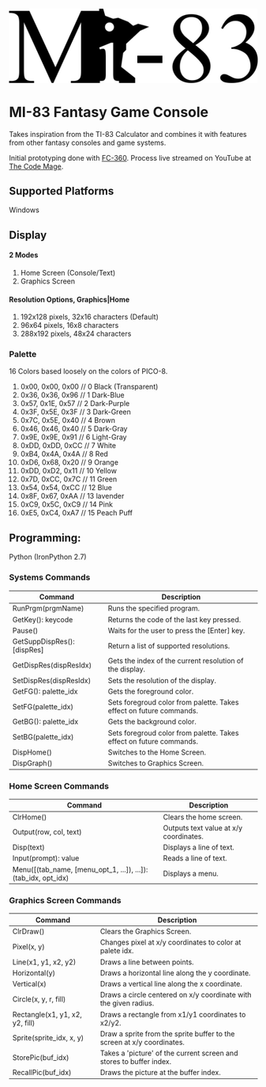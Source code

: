 ![MI-83 Logo](./Images/mi_83_logo.png)

# MI-83 Fantasy Game Console

Takes inspiration from the TI-83 Calculator and combines it with features from other fantasy consoles and game systems.

Initial prototyping done with [FC-360](https://github.com/srakowski/FC360). Process live streamed on YouTube at [The Code Mage](https://www.youtube.com/channel/UCwRuD5EmUMu-JAi_AW5jJLw).

## Supported Platforms
Windows

## Display

#### 2 Modes
1. Home Screen (Console/Text)
1. Graphics Screen

#### Resolution Options, Graphics|Home
1. 192x128 pixels, 32x16 characters (Default)
1. 96x64 pixels, 16x8 characters
1. 288x192 pixels, 48x24 characters

### Palette

16 Colors based loosely on the colors of PICO-8.

1. 0x00, 0x00, 0x00 // 0 Black (Transparent)
1. 0x36, 0x36, 0x96 // 1 Dark-Blue
1. 0x57, 0x1E, 0x57 // 2 Dark-Purple
1. 0x3F, 0x5E, 0x3F // 3 Dark-Green
1. 0x7C, 0x5E, 0x40 // 4 Brown
1. 0x46, 0x46, 0x40 // 5 Dark-Gray
1. 0x9E, 0x9E, 0x91 // 6 Light-Gray
1. 0xDD, 0xDD, 0xCC // 7 White
1. 0xB4, 0x4A, 0x4A // 8 Red
1. 0xD6, 0x68, 0x20 // 9 Orange
1. 0xDD, 0xD2, 0x11 // 10 Yellow
1. 0x7D, 0xCC, 0x7C // 11 Green
1. 0x54, 0x54, 0xCC // 12 Blue
1. 0x8F, 0x67, 0xAA // 13 lavender
1. 0xC9, 0x5C, 0xC9 // 14 Pink
1. 0xE5, 0xC4, 0xA7 // 15 Peach Puff

## Programming:
Python (IronPython 2.7)

### Systems Commands

|Command|Description|
|-------|-----------|
|RunPrgm(prgmName)|Runs the specified program.|
|GetKey(): keycode|Returns the code of the last key pressed.|
|Pause()|Waits for the user to press the [Enter] key.|
|GetSuppDispRes(): [dispRes]|Return a list of supported  resolutions.|
|GetDispRes(dispResIdx)|Gets the index of the current resolution of the display.|
|SetDispRes(dispResIdx)|Sets the resolution of the display.|
|GetFG(): palette_idx|Gets the foreground color.|
|SetFG(palette_idx)|Sets foregroud color from palette. Takes effect on future commands.|
|GetBG(): palette_idx|Gets the background color.|
|SetBG(palette_idx)|Sets foregroud color from palette. Takes effect on future commands.|
|DispHome()|Switches to the Home Screen.|
|DispGraph()|Switches to Graphics Screen.|

### Home Screen Commands 

|Command|Description|
|-------|-----------|
|ClrHome()|Clears the home screen.|
|Output(row, col, text)|Outputs text value at x/y coordinates.|
|Disp(text)|Displays a line of text.|
|Input(prompt): value|Reads a line of text.|
|Menu([(tab_name, [menu_opt_1, ...]), ...]): (tab_idx, opt_idx)|Displays a menu.|

### Graphics Screen Commands

|Command|Description|
|-------|-----------|
|ClrDraw()|Clears the Graphics Screen.|
|Pixel(x, y)|Changes pixel at x/y coordinates to color at palete idx.|
|Line(x1, y1, x2, y2)|Draws a line between points.|
|Horizontal(y)|Draws a horizontal line along the y coordinate.|
|Vertical(x)|Draws a vertical line along the x coordinate.|
|Circle(x, y, r, fill)|Draws a circle centered on x/y coordinate with the given radius.|
|Rectangle(x1, y1, x2, y2, fill)|Draws a rectangle from x1/y1 coordinates to x2/y2.|
|Sprite(sprite_idx, x, y)|Draw a sprite from the sprite buffer to the screen at x/y coordinates.|
|StorePic(buf_idx)|Takes a 'picture' of the current screen and stores to buffer index.|
|RecallPic(buf_idx)|Draws the picture at the buffer index.|
